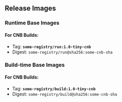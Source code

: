 ## Release Images

### Runtime Base Images

#### For CNB Builds:
- Tag: **`some-registry/run:1.0-tiny-cnb`**
- Digest: `some-registry/run@sha256:some-cnb-sha`

### Build-time Base Images

#### For CNB Builds:
- Tag: **`some-registry/build:1.0-tiny-cnb`**
- Digest: `some-registry/build@sha256:some-cnb-sha`
